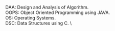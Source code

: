 DAA: Design and Analysis of Algorithm. \
OOPS: Object Oriented Programming using JAVA. \
OS: Operating Systems. \
DSC: Data Structures using C. \
